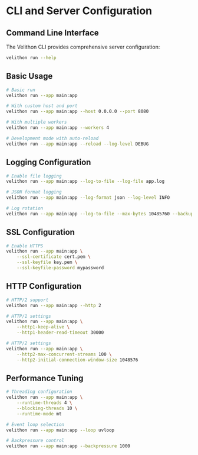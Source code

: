 # CLI and Server Configuration

## Command Line Interface

The Velithon CLI provides comprehensive server configuration:

```bash
velithon run --help
```

## Basic Usage

```bash
# Basic run
velithon run --app main:app

# With custom host and port
velithon run --app main:app --host 0.0.0.0 --port 8080

# With multiple workers
velithon run --app main:app --workers 4

# Development mode with auto-reload
velithon run --app main:app --reload --log-level DEBUG
```

## Logging Configuration

```bash
# Enable file logging
velithon run --app main:app --log-to-file --log-file app.log

# JSON format logging
velithon run --app main:app --log-format json --log-level INFO

# Log rotation
velithon run --app main:app --log-to-file --max-bytes 10485760 --backup-count 7
```

## SSL Configuration

```bash
# Enable HTTPS
velithon run --app main:app \
    --ssl-certificate cert.pem \
    --ssl-keyfile key.pem \
    --ssl-keyfile-password mypassword
```

## HTTP Configuration

```bash
# HTTP/2 support
velithon run --app main:app --http 2

# HTTP/1 settings
velithon run --app main:app \
    --http1-keep-alive \
    --http1-header-read-timeout 30000

# HTTP/2 settings
velithon run --app main:app \
    --http2-max-concurrent-streams 100 \
    --http2-initial-connection-window-size 1048576
```

## Performance Tuning

```bash
# Threading configuration
velithon run --app main:app \
    --runtime-threads 4 \
    --blocking-threads 10 \
    --runtime-mode mt

# Event loop selection
velithon run --app main:app --loop uvloop

# Backpressure control
velithon run --app main:app --backpressure 1000
```

